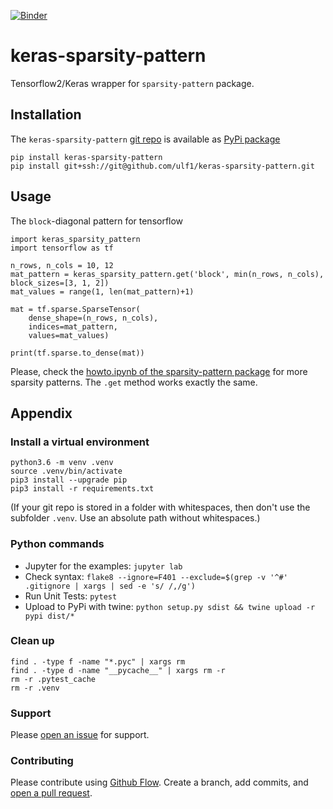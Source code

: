 [![Binder](https://mybinder.org/badge.svg)](https://mybinder.org/v2/gh/ulf1/keras-sparsity-pattern/master?urlpath=lab)

# keras-sparsity-pattern
Tensorflow2/Keras wrapper for `sparsity-pattern` package.

## Installation
The `keras-sparsity-pattern` [git repo](http://github.com/ulf1/keras-sparsity-pattern) is available as [PyPi package](https://pypi.org/project/keras-sparsity-pattern)

```
pip install keras-sparsity-pattern
pip install git+ssh://git@github.com/ulf1/keras-sparsity-pattern.git
```


## Usage
The `block`-diagonal pattern for tensorflow

```
import keras_sparsity_pattern
import tensorflow as tf

n_rows, n_cols = 10, 12
mat_pattern = keras_sparsity_pattern.get('block', min(n_rows, n_cols), block_sizes=[3, 1, 2])
mat_values = range(1, len(mat_pattern)+1)

mat = tf.sparse.SparseTensor(
    dense_shape=(n_rows, n_cols),
    indices=mat_pattern,
    values=mat_values)

print(tf.sparse.to_dense(mat))
```

Please, check the [howto.ipynb of the sparsity-pattern package](https://github.com/ulf1/sparsity-pattern/blob/master/examples/howto.ipynb) for more sparsity patterns. 
The `.get` method works exactly the same.


## Appendix

### Install a virtual environment

```
python3.6 -m venv .venv
source .venv/bin/activate
pip3 install --upgrade pip
pip3 install -r requirements.txt
```

(If your git repo is stored in a folder with whitespaces, then don't use the subfolder `.venv`. Use an absolute path without whitespaces.)

### Python commands

* Jupyter for the examples: `jupyter lab`
* Check syntax: `flake8 --ignore=F401 --exclude=$(grep -v '^#' .gitignore | xargs | sed -e 's/ /,/g')`
* Run Unit Tests: `pytest`
* Upload to PyPi with twine: `python setup.py sdist && twine upload -r pypi dist/*`

### Clean up 

```
find . -type f -name "*.pyc" | xargs rm
find . -type d -name "__pycache__" | xargs rm -r
rm -r .pytest_cache
rm -r .venv
```


### Support
Please [open an issue](https://github.com/ulf1/keras-sparsity-pattern/issues/new) for support.


### Contributing
Please contribute using [Github Flow](https://guides.github.com/introduction/flow/). Create a branch, add commits, and [open a pull request](https://github.com/ulf1/keras-sparsity-pattern/compare/).
